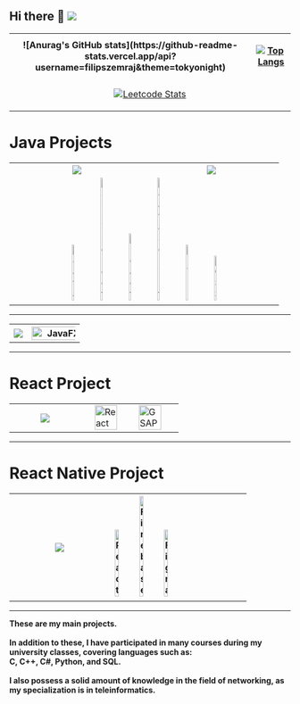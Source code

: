 ## Hi there 👋 ![](https://komarev.com/ghpvc/?username=filipszemraj&color=green)

<table>
  <tr>
    <th>
![Anurag's GitHub stats](https://github-readme-stats.vercel.app/api?username=filipszemraj&theme=tokyonight)
    </th>
    <th>
      
[![Top Langs](https://github-readme-stats.vercel.app/api/top-langs/?username=filipszemraj&exclude_repo=Boxing_prediciton)](https://github.com/anuraghazra/github-readme-stats) 
    </th>
  </tr>
  <tr >
    <td colspan="2" align="center">
      
[![Leetcode Stats](https://leetcard.jacoblin.cool/FilipSzemraj)](https://leetcode.com/FilipSzemraj)
    </td>
  </tr>
</table>



<h1>Java Projects</h1>
<table border-style='none'>
    <tr>
        <th>
          <a href="https://github.com/FilipSzemraj/estimation_costs_of_3d_print_API">
          <img align="center" src="https://github-readme-stats.vercel.app/api/pin/?username=filipszemraj&repo=estimation_costs_of_3d_print_API" />
          </a>
        </th>
        <th>
          <a href="https://github.com/FilipSzemraj/estimation_costs_of_3d_print">
          <img align="center" src="https://github-readme-stats.vercel.app/api/pin/?username=filipszemraj&repo=estimation_costs_of_3d_print" />
          </a>
        </th>
    </tr>
    <tr>
        <td colspan="2">
          <div align="center">
            <img width="10%" src="https://user-images.githubusercontent.com/25181517/117201156-9a724800-adec-11eb-9a9d-3cd0f67da4bc.png" alt="Java" title="Java"/>
            <img width="10%" src="https://user-images.githubusercontent.com/25181517/183891303-41f257f8-6b3d-487c-aa56-c497b880d0fb.png" alt="Spring Boot" title="Spring Boot"/>
            <img width="10%" src="https://user-images.githubusercontent.com/25181517/183897015-94a058a6-b86e-4e42-a37f-bf92061753e5.png" alt="React" title="React"/>
            <img width="10%" src="https://user-images.githubusercontent.com/25181517/117447155-6a868a00-af3d-11eb-9cfe-245df15c9f3f.png" alt="JavaScript" title="JavaScript"/>
            <img width="10%" src="https://user-images.githubusercontent.com/25181517/192158954-f88b5814-d510-4564-b285-dff7d6400dad.png" alt="HTML" title="HTML"/>
            <img width="10%" src="https://user-images.githubusercontent.com/25181517/183898674-75a4a1b1-f960-4ea9-abcb-637170a00a75.png" alt="CSS" title="CSS"/>
          </div>
        </td>
    </tr>
</table>

------

<table>
    <tr>
        <th>
          <div>
            <a href="https://github.com/FilipSzemraj/Texas-Holdem-Poker">
              <img align="center" src="https://github-readme-stats.vercel.app/api/pin/?username=filipszemraj&repo=Texas-Holdem-Poker" />
            </a>
          </div>
        </th>
        <th>
          <div>
            <img width="125%" src="https://github.com/FilipSzemraj/FilipSzemraj/assets/127849542/da4f9fe8-77f9-4a74-928a-4eb035ba6359.png" alt="JavaFX" title="JavaFX"/>
          </div>
        </th>
    </tr>
</table>

-------

<h1>React Project</h1>
<table>
  <tr>
    <th width="42.5%">
      <div>
        <a href="https://github.com/FilipSzemraj/websitePortfolio">
          <img align="center" src="https://github-readme-stats.vercel.app/api/pin/?username=filipszemraj&repo=websitePortfolio" />
        </a>
      </div>
    </th>
    <th >
      <td>
        <img width="80%" src="https://user-images.githubusercontent.com/25181517/183897015-94a058a6-b86e-4e42-a37f-bf92061753e5.png" alt="React" title="React"/>
        </td>
    <td>
        <img align="center" width="80%" src="https://github.com/FilipSzemraj/FilipSzemraj/assets/127849542/b7658585-226e-43a6-b2cd-5f94a348ba2c.svg" alt="GSAP" title="GSAP"/>
</td>    
</th>
  </tr>
</table>

------

<h1>React Native Project</h1>

<table>
  <tr>
    <th width="42.5%">
      <div>
        <a href="https://github.com/FilipSzemraj/TeamManagementApp">
          <img align="center" src="https://github-readme-stats.vercel.app/api/pin/?username=filipszemraj&repo=TeamManagementApp" />
        </a>
      </div>
    </th>
    <th align="left">
      <div>
        <img width="17.5%" src="https://user-images.githubusercontent.com/25181517/183897015-94a058a6-b86e-4e42-a37f-bf92061753e5.png" alt="React" title="React"/>
        <img width="17.5%" src="https://user-images.githubusercontent.com/25181517/189716855-2c69ca7a-5149-4647-936d-780610911353.png" alt="Firebase" title="Firebase"/>
        <img width="17.5%" src="https://user-images.githubusercontent.com/25181517/189715289-df3ee512-6eca-463f-a0f4-c10d94a06b2f.png" alt="Figma" title="Figma"/>
      </div>
    </th>
  </tr>
</table>

---

__These are my main projects.</br></br>
In addition to these, I have participated in many courses during my university classes, covering languages such as:</br>
C, C++, C#, Python, and SQL.</br></br>
I also possess a solid amount of knowledge in the field of networking, as my specialization is in teleinformatics.</br>__
<!--
**FilipSzemraj/FilipSzemraj** is a ✨ _special_ ✨ repository because its `README.md` (this file) appears on your GitHub profile.

Here are some ideas to get you started:

- 🔭 I’m currently working on ...
- 🌱 I’m currently learning ...
- 👯 I’m looking to collaborate on ...
- 🤔 I’m looking for help with ...
- 💬 Ask me about ...
- 📫 How to reach me: ...
- 😄 Pronouns: ...
- ⚡ Fun fact: ...
-->
